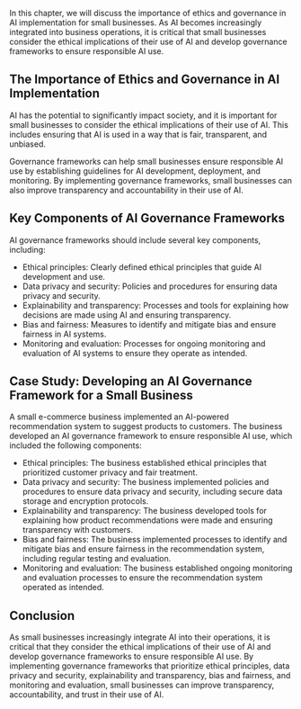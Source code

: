 
In this chapter, we will discuss the importance of ethics and governance in AI implementation for small businesses. As AI becomes increasingly integrated into business operations, it is critical that small businesses consider the ethical implications of their use of AI and develop governance frameworks to ensure responsible AI use.

The Importance of Ethics and Governance in AI Implementation
------------------------------------------------------------

AI has the potential to significantly impact society, and it is important for small businesses to consider the ethical implications of their use of AI. This includes ensuring that AI is used in a way that is fair, transparent, and unbiased.

Governance frameworks can help small businesses ensure responsible AI use by establishing guidelines for AI development, deployment, and monitoring. By implementing governance frameworks, small businesses can also improve transparency and accountability in their use of AI.

Key Components of AI Governance Frameworks
------------------------------------------

AI governance frameworks should include several key components, including:

* Ethical principles: Clearly defined ethical principles that guide AI development and use.
* Data privacy and security: Policies and procedures for ensuring data privacy and security.
* Explainability and transparency: Processes and tools for explaining how decisions are made using AI and ensuring transparency.
* Bias and fairness: Measures to identify and mitigate bias and ensure fairness in AI systems.
* Monitoring and evaluation: Processes for ongoing monitoring and evaluation of AI systems to ensure they operate as intended.

Case Study: Developing an AI Governance Framework for a Small Business
----------------------------------------------------------------------

A small e-commerce business implemented an AI-powered recommendation system to suggest products to customers. The business developed an AI governance framework to ensure responsible AI use, which included the following components:

* Ethical principles: The business established ethical principles that prioritized customer privacy and fair treatment.
* Data privacy and security: The business implemented policies and procedures to ensure data privacy and security, including secure data storage and encryption protocols.
* Explainability and transparency: The business developed tools for explaining how product recommendations were made and ensuring transparency with customers.
* Bias and fairness: The business implemented processes to identify and mitigate bias and ensure fairness in the recommendation system, including regular testing and evaluation.
* Monitoring and evaluation: The business established ongoing monitoring and evaluation processes to ensure the recommendation system operated as intended.

Conclusion
----------

As small businesses increasingly integrate AI into their operations, it is critical that they consider the ethical implications of their use of AI and develop governance frameworks to ensure responsible AI use. By implementing governance frameworks that prioritize ethical principles, data privacy and security, explainability and transparency, bias and fairness, and monitoring and evaluation, small businesses can improve transparency, accountability, and trust in their use of AI.

